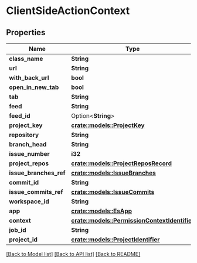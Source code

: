 # ClientSideActionContext

## Properties

Name | Type | Description | Notes
------------ | ------------- | ------------- | -------------
**class_name** | **String** |  | 
**url** | **String** |  | 
**with_back_url** | **bool** |  | 
**open_in_new_tab** | **bool** |  | 
**tab** | **String** |  | 
**feed** | **String** |  | 
**feed_id** | Option<**String**> |  | [optional]
**project_key** | [**crate::models::ProjectKey**](ProjectKey.md) |  | 
**repository** | **String** |  | 
**branch_head** | **String** |  | 
**issue_number** | **i32** |  | 
**project_repos** | [**crate::models::ProjectReposRecord**](ProjectReposRecord.md) |  | 
**issue_branches_ref** | [**crate::models::IssueBranches**](IssueBranches.md) |  | 
**commit_id** | **String** |  | 
**issue_commits_ref** | [**crate::models::IssueCommits**](IssueCommits.md) |  | 
**workspace_id** | **String** |  | 
**app** | [**crate::models::EsApp**](ES_App.md) |  | 
**context** | [**crate::models::PermissionContextIdentifier**](PermissionContextIdentifier.md) |  | 
**job_id** | **String** |  | 
**project_id** | [**crate::models::ProjectIdentifier**](ProjectIdentifier.md) |  | 

[[Back to Model list]](../README.md#documentation-for-models) [[Back to API list]](../README.md#documentation-for-api-endpoints) [[Back to README]](../README.md)


